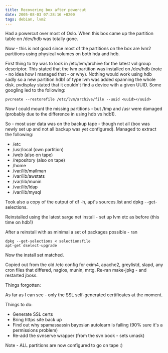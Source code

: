 ```yaml
---
title: Recovering box after powercut
date: 2005-08-03 07:28:16 +0200
tags: debian, lvm2
---
```


Had a powercut over most of Oslo. When this box came up the partition table on /dev/hdb was totally gone.

Now - this is not good since most of the partitions on the box are lvm2 partitions using physical volumes on both hda and hdb.

First thing to try was to look in /etc/lvm/archive for the latest vol group descriptor. This stated that the lvm partition was installed on /dev/hdb (note - no idea how I managed that - or why). Nothing would work using hdb sadly so a new partition hdb1 of type lvm was added spanning the whole disk. pvdisplay stated that it couldn't find a device with a given UUID. Some googling led to the following:

    pvcreate --restorefile /etc/lvm/archive/file --uuid <uuid></uuid>

Now I could mount the missing partitions - but /tmp and /usr were damaged (probably due to the difference in using hdb vs hdb1).

So - most user data was on the backup tape - though not all (box was newly set up and not all backup was yet configured). Managed to extract the following:

*  /etc
*  /usr/local (own partition)
*  /web (also on tape)
*  /repository (also on tape)
*  /home
*  /var/lib/mailman
*  /var/lib/awstats
*  /var/lib/munin
*  /var/lib/ldap
*  /var/lib/mysql

Took also a copy of the output of df -h, apt's sources.list and dpkg --get-selections.

Reinstalled using the latest sarge net install - set up lvm etc as before (this time on hdb1)

After a reinstall with as minimal a set of packages possible - ran

    dpkg --get-selections < selectionsfile
    apt-get dselect-upgrade

Now the install set matched.

Copied out from the old /etc config for exim4, apache2, greylistd, slapd, any cron files that differed, nagios, munin, mrtg. Re-ran make-jpkg - and restarted jboss.

Things forgotten:

As far as I can see - only the SSL self-generated certificates at the moment.

Things to do:

*  Generate SSL certs
*  Bring https site back up
*  Find out why spamassassin bayesian autolearn is failing (90% sure it's a permissions problem)
*  Re-add the svnserve wrapper (from the svn book - sets umask)

Note - ALL partitions are now configured to go on tape :)
